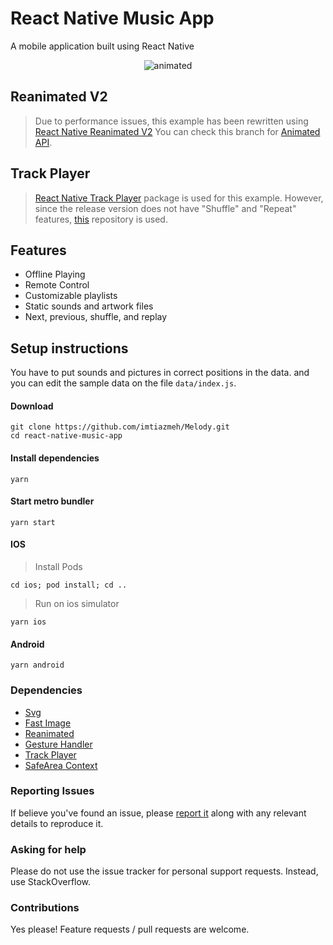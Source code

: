 # React Native Music App

A mobile application built using React Native

<p align="center">
  <img src="https://github.com/m-inan/react-native-music-app/blob/master/images/screen.gif?raw=true" alt="animated" />
</p>

## Reanimated V2
> Due to performance issues, this example has been rewritten using [React Native Reanimated V2](https://github.com/software-mansion/react-native-reanimated) You can check this branch for [Animated API](https://github.com/m-inan/react-native-music-app/tree/animated_api).

## Track Player
> [React Native Track Player](https://github.com/react-native-kit/react-native-track-player) package is used for this example. However, since the release version does not have "Shuffle" and "Repeat" features, [this](https://github.com/m-inan/react-native-track-player) repository is used.

## Features

- Offline Playing
- Remote Control
- Customizable playlists
- Static sounds and artwork files
- Next, previous, shuffle, and replay

## Setup instructions
You have to put sounds and pictures in correct positions in the data. and you can edit the sample data on the file `data/index.js`.

#### Download
```console
git clone https://github.com/imtiazmeh/Melody.git
cd react-native-music-app
```

#### Install dependencies
```console
yarn
```

#### Start metro bundler
```console
yarn start
```

#### IOS
> Install Pods
```console
cd ios; pod install; cd ..
```
> Run on ios simulator
```console
yarn ios
```

#### Android
```console
yarn android
```
### Dependencies
- [Svg](https://github.com/react-native-svg/react-native-svg)
- [Fast Image](https://github.com/DylanVann/react-native-fast-image)
- [Reanimated](https://github.com/software-mansion/react-native-reanimated)
- [Gesture Handler](https://github.com/software-mansion/react-native-gesture-handler)
- [Track Player](https://github.com/m-inan/react-native-track-player)
- [SafeArea Context](https://github.com/th3rdwave/react-native-safe-area-context)

### Reporting Issues
If believe you've found an issue, please [report it](https://github.com/imtiazmeh/Melody/issues) along with any relevant details to reproduce it.

### Asking for help 
Please do not use the issue tracker for personal support requests. Instead, use StackOverflow.

### Contributions 
Yes please! Feature requests / pull requests are welcome.
